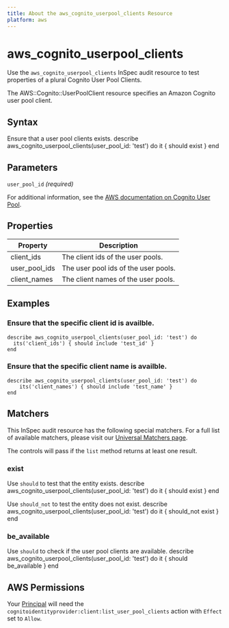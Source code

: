 ```yaml
---
title: About the aws_cognito_userpool_clients Resource
platform: aws
---
```


# aws\_cognito\_userpool\_clients

Use the `aws_cognito_userpool_clients` InSpec audit resource to test properties of a plural Cognito User Pool Clients.

The AWS::Cognito::UserPoolClient resource specifies an Amazon Cognito user pool client.

## Syntax

Ensure that a user pool clients exists.
    describe aws_cognito_userpool_clients(user_pool_id: 'test') do
      it { should exist }
    end

## Parameters

`user_pool_id` _(required)_

For additional information, see the [AWS documentation on Cognito User Pool](https://docs.aws.amazon.com/AWSCloudFormation/latest/UserGuide/aws-resource-cognito-userpoolclient.html).

## Properties

| Property | Description|
| --- | --- |
| client_ids | The client ids of the user pools. |
| user_pool_ids | The user pool ids of the user pools. |
| client_names | The client names of the user pools. |

## Examples

### Ensure that the specific client id is availble.
    describe aws_cognito_userpool_clients(user_pool_id: 'test') do
      its('client_ids') { should include 'test_id' }
    end

### Ensure that the specific client name is availble.
    describe aws_cognito_userpool_clients(user_pool_id: 'test') do
        its('client_names') { should include 'test_name' }
    end

## Matchers

This InSpec audit resource has the following special matchers. For a full list of available matchers, please visit our [Universal Matchers page](https://www.inspec.io/docs/reference/matchers/).

The controls will pass if the `list` method returns at least one result.

### exist

Use `should` to test that the entity exists.
    describe aws_cognito_userpool_clients(user_pool_id: 'test') do
      it { should exist }
    end

Use `should_not` to test the entity does not exist.
    describe aws_cognito_userpool_clients(user_pool_id: 'test') do
      it { should_not exist }
    end

### be_available

Use `should` to check if the user pool clients are available.
    describe aws_cognito_userpool_clients(user_pool_id: 'test') do
      it { should be_available }
    end

## AWS Permissions

Your [Principal](https://docs.aws.amazon.com/IAM/latest/UserGuide/intro-structure.html#intro-structure-principal) will need the `cognitoidentityprovider:client:list_user_pool_clients` action with `Effect` set to `Allow`.